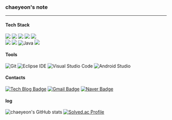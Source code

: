 ### chaeyeon's note
___

#### Tech Stack

<img src="https://img.shields.io/badge/HTML5-E34F26?style=for-the-badge&logo=HTML5&logoColor=white"> </img>
<img src="https://img.shields.io/badge/CSS3-1572B6?style=for-the-badge&logo=CSS3&logoColor=white"> </img>
<img src="https://img.shields.io/badge/javascript-F7DF1E?style=for-the-badge&logo=JavaScript&logoColor=white"> </img>
<img src="https://img.shields.io/badge/React-61DAFB?style=for-the-badge&logo=React&logoColor=white"> </img>
<img src="https://img.shields.io/badge/React_Native-61DAFB?style=for-the-badge&logo=React&logoColor=white"/>
<br/>
<img src="https://img.shields.io/badge/C-A8B9CC?style=for-the-badge&logo=C&logoColor=white"> </img>
<img src="https://img.shields.io/badge/C++-00599C?style=for-the-badge&logo=C++&logoColor=white"> </img>
![Java](https://img.shields.io/badge/Java-007396.svg?&style=for-the-badge&logo=Java&logoColor=white)
<img src="https://img.shields.io/badge/MYSQL-4479A1?style=for-the-badge&logo=MySQL&logoColor=white"> </img>

#### Tools
![Git](https://img.shields.io/badge/Git-F05032.svg?&style=for-the-badge&logo=Git&logoColor=white)
![Eclipse IDE](https://img.shields.io/badge/Eclipse%20IDE-2C2255.svg?&style=for-the-badge&logo=Eclipse%20IDE&logoColor=white)
![Visual Studio Code](https://img.shields.io/badge/Visual%20Studio%20Code-007ACC.svg?&style=for-the-badge&logo=Visual%20Studio%20Code&logoColor=white)
![Android Studio](https://img.shields.io/badge/Android%20Studio-3DDC84.svg?&style=for-the-badge&logo=Android%20Studio&logoColor=white)

#### Contacts
[![Tech Blog Badge](http://img.shields.io/badge/-Tech%20blog-black?style=flat-square&logo=github&link=https://12yeonii.tistory.com/)](https://12yeonii.tistory.com/)
[![Gmail Badge](https://img.shields.io/badge/Gmail-d14836?style=flat-square&logo=Gmail&logoColor=white&link=mailto:dkscodus1204@ewhain.net)](mailto:dkscodus1204@ewhain.net)
[![Naver Badge](https://img.shields.io/badge/Naver-03C75A?style=flat-square&logo=Naver&logoColor=white&link=mailto:dkscodus1204@naver.com)](mailto:dkscodus1204@naver.com)


#### log
![chaeyeon's GitHub stats](https://github-readme-stats.vercel.app/api?username=chaeyeonan&show_icons=true&theme=radical)
[![Solved.ac Profile](http://mazassumnida.wtf/api/v2/generate_badge?boj=dkscodus1204)](https://solved.ac/dkscodus1204/)
